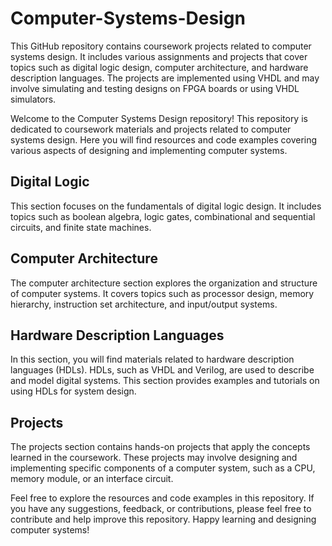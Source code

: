# Computer-Systems-Design
This GitHub repository contains coursework projects related to computer systems design. It includes various assignments and projects that cover topics such as digital logic design, computer architecture, and hardware description languages. 
The projects are implemented using VHDL and may involve simulating and testing designs on FPGA boards or using VHDL simulators.


Welcome to the Computer Systems Design repository! This repository is dedicated to coursework materials and projects related to computer systems design. Here you will find resources and code examples covering various aspects of designing and implementing computer systems.

## Digital Logic
This section focuses on the fundamentals of digital logic design. It includes topics such as boolean algebra, logic gates, combinational and sequential circuits, and finite state machines.

## Computer Architecture
The computer architecture section explores the organization and structure of computer systems. It covers topics such as processor design, memory hierarchy, instruction set architecture, and input/output systems.

## Hardware Description Languages
In this section, you will find materials related to hardware description languages (HDLs). HDLs, such as VHDL and Verilog, are used to describe and model digital systems. This section provides examples and tutorials on using HDLs for system design.

## Projects
The projects section contains hands-on projects that apply the concepts learned in the coursework. These projects may involve designing and implementing specific components of a computer system, such as a CPU, memory module, or an interface circuit.

Feel free to explore the resources and code examples in this repository. If you have any suggestions, feedback, or contributions, please feel free to contribute and help improve this repository. Happy learning and designing computer systems!
